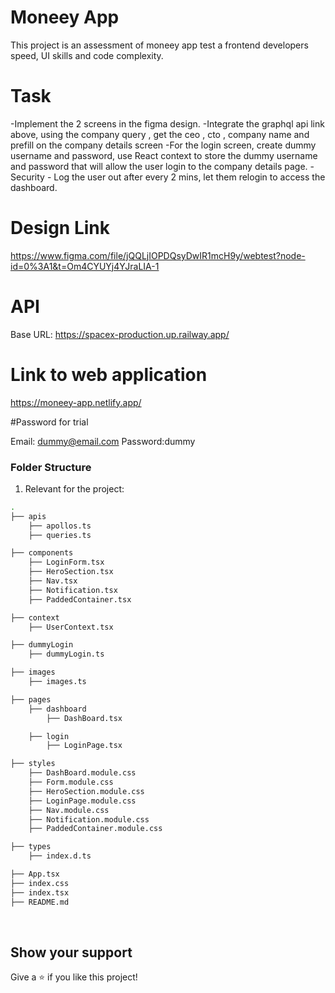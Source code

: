 # Moneey App

This project is an assessment of moneey app test a frontend developers speed, UI skills and code complexity.

# Task

-Implement the 2 screens in the figma design.
-Integrate the graphql api link above, using the company query , get the ceo , cto , company name and prefill on the company details screen
-For the login screen, create dummy username and password, use React context to store the dummy username and password that will allow the user login to the company details page.
-Security - Log the user out after every 2 mins, let them relogin to access the dashboard.

# Design Link

https://www.figma.com/file/jQQLjIOPDQsyDwIR1mcH9y/webtest?node-id=0%3A1&t=Om4CYUYj4YJraLIA-1

# API

Base URL: https://spacex-production.up.railway.app/

# Link to web application

https://moneey-app.netlify.app/

#Password for trial

Email: dummy@email.com
Password:dummy

### Folder Structure

1. Relevant for the project:
```bash
.
├── apis
	├── apollos.ts
	├── queries.ts

├── components
	├── LoginForm.tsx
	├── HeroSection.tsx
	├── Nav.tsx
	├── Notification.tsx
	├── PaddedContainer.tsx

├── context
	├── UserContext.tsx

├── dummyLogin
	├── dummyLogin.ts

├── images
	├── images.ts

├── pages
	├── dashboard
		├── DashBoard.tsx

	├── login
		├── LoginPage.tsx

├── styles
	├── DashBoard.module.css
	├── Form.module.css
	├── HeroSection.module.css
	├── LoginPage.module.css
	├── Nav.module.css
	├── Notification.module.css
	├── PaddedContainer.module.css

├── types
	├── index.d.ts

├── App.tsx
├── index.css
├── index.tsx
├── README.md

```
<br>

## Show your support

Give a ⭐️ if you like this project!
